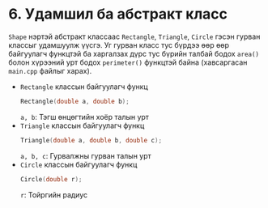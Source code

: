 # 6. Удамшил ба абстракт класс

`Shape` нэртэй абстракт классаас `Rectangle`, `Triangle`, `Circle` гэсэн гурван классыг удамшуулж үүсгэ. Уг гурван класс тус бүрдээ өөр өөр байгуулагч функцтэй ба харгалзах дүрс тус бүрийн талбай бодох `area()` болон хүрээний урт бодох `perimeter()` функцтэй байна (хавсаргасан `main.cpp` файлыг харах).

* `Rectangle` классын байгуулагч функц
  ```C
  Rectangle(double a, double b);
  ```
  `a, b`: Тэгш өнцөгтийн хоёр талын урт
* `Triangle` классын байгуулагч функц
  ```C
  Triangle(double a, double b, double c);
  ```
  `a, b, c`: Гурвалжны гурван талын урт
* `Circle` классын байгуулагч функц
  ```C
  Circle(double r);
  ```
  `r`: Тойргийн радиус
